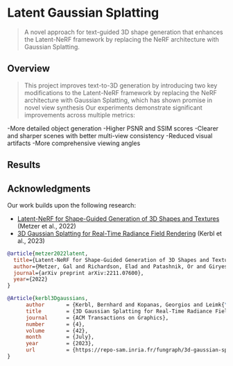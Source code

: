 # Latent Gaussian Splatting 

> A novel approach for text-guided 3D shape generation that enhances the Latent-NeRF framework by replacing the NeRF architecture with Gaussian Splatting.

## Overview
> This project improves text-to-3D generation by introducing two key modifications to the Latent-NeRF framework by replacing the NeRF architecture with Gaussian Splatting, which has shown promise in novel view synthesis
> Our experiments demonstrate significant improvements across multiple metrics:

-More detailed object generation
-Higher PSNR and SSIM scores
-Clearer and sharper scenes with better multi-view consistency
-Reduced visual artifacts
-More comprehensive viewing angles

## Results


## Acknowledgments
Our work builds upon the following research:

- [Latent-NeRF for Shape-Guided Generation of 3D Shapes and Textures](https://arxiv.org/abs/2211.07600) (Metzer et al., 2022)
- [3D Gaussian Splatting for Real-Time Radiance Field Rendering]([https://arxiv.org/abs/2211.07600](https://repo-sam.inria.fr/fungraph/3d-gaussian-splatting/3d_gaussian_splatting_high.pdf)) (Kerbl et al., 2023)


```bibtex
@article{metzer2022latent,
  title={Latent-NeRF for Shape-Guided Generation of 3D Shapes and Textures},
  author={Metzer, Gal and Richardson, Elad and Patashnik, Or and Giryes, Raja and Cohen-Or, Daniel},
  journal={arXiv preprint arXiv:2211.07600},
  year={2022}
}
```

```bibtex
@Article{kerbl3Dgaussians,
      author       = {Kerbl, Bernhard and Kopanas, Georgios and Leimk{\"u}hler, Thomas and Drettakis, George},
      title        = {3D Gaussian Splatting for Real-Time Radiance Field Rendering},
      journal      = {ACM Transactions on Graphics},
      number       = {4},
      volume       = {42},
      month        = {July},
      year         = {2023},
      url          = {https://repo-sam.inria.fr/fungraph/3d-gaussian-splatting/}
}
```




